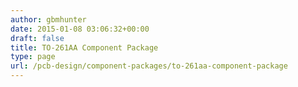 ```yaml
---
author: gbmhunter
date: 2015-01-08 03:06:32+00:00
draft: false
title: TO-261AA Component Package
type: page
url: /pcb-design/component-packages/to-261aa-component-package
---
```


#  
